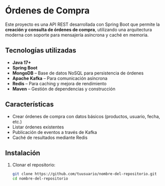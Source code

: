 # Órdenes de Compra

Este proyecto es una API REST desarrollada con Spring Boot que permite la **creación y consulta de órdenes de compra**, utilizando una arquitectura moderna con soporte para mensajería asíncrona y caché en memoria.

## Tecnologías utilizadas

- **Java 17+**
- **Spring Boot**
- **MongoDB** – Base de datos NoSQL para persistencia de órdenes
- **Apache Kafka** – Para comunicación asíncrona
- **Redis** – Para caching y mejora de rendimiento
- **Maven** – Gestión de dependencias y construcción

## Características

- Crear órdenes de compra con datos básicos (productos, usuario, fecha, etc.)
- Listar órdenes existentes
- Publicación de eventos a través de Kafka
- Caché de resultados mediante Redis

## Instalación

1. Clonar el repositorio:

   ```bash
   git clone https://github.com/tuusuario/nombre-del-repositorio.git
   cd nombre-del-repositorio
